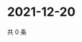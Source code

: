 # 2021-12-20

共 0 条

<!-- BEGIN WEIBO -->
<!-- 最后更新时间 Mon Dec 20 2021 19:12:18 GMT+0800 (China Standard Time) -->

<!-- END WEIBO -->
